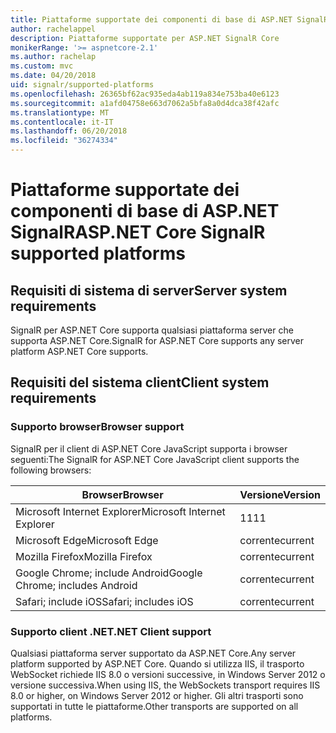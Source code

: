 ```yaml
---
title: Piattaforme supportate dei componenti di base di ASP.NET SignalR
author: rachelappel
description: Piattaforme supportate per ASP.NET SignalR Core
monikerRange: '>= aspnetcore-2.1'
ms.author: rachelap
ms.custom: mvc
ms.date: 04/20/2018
uid: signalr/supported-platforms
ms.openlocfilehash: 26365bf62ac935eda4ab119a834e753ba40e6123
ms.sourcegitcommit: a1afd04758e663d7062a5bfa8a0d4dca38f42afc
ms.translationtype: MT
ms.contentlocale: it-IT
ms.lasthandoff: 06/20/2018
ms.locfileid: "36274334"
---
```

# <a name="aspnet-core-signalr-supported-platforms"></a><span data-ttu-id="bca78-103">Piattaforme supportate dei componenti di base di ASP.NET SignalR</span><span class="sxs-lookup"><span data-stu-id="bca78-103">ASP.NET Core SignalR supported platforms</span></span>

## <a name="server-system-requirements"></a><span data-ttu-id="bca78-104">Requisiti di sistema di server</span><span class="sxs-lookup"><span data-stu-id="bca78-104">Server system requirements</span></span>

<span data-ttu-id="bca78-105">SignalR per ASP.NET Core supporta qualsiasi piattaforma server che supporta ASP.NET Core.</span><span class="sxs-lookup"><span data-stu-id="bca78-105">SignalR for ASP.NET Core supports any server platform ASP.NET Core supports.</span></span>

## <a name="client-system-requirements"></a><span data-ttu-id="bca78-106">Requisiti del sistema client</span><span class="sxs-lookup"><span data-stu-id="bca78-106">Client system requirements</span></span>

### <a name="browser-support"></a><span data-ttu-id="bca78-107">Supporto browser</span><span class="sxs-lookup"><span data-stu-id="bca78-107">Browser support</span></span>

<span data-ttu-id="bca78-108">SignalR per il client di ASP.NET Core JavaScript supporta i browser seguenti:</span><span class="sxs-lookup"><span data-stu-id="bca78-108">The SignalR for ASP.NET Core JavaScript client supports the following browsers:</span></span>

| <span data-ttu-id="bca78-109">Browser</span><span class="sxs-lookup"><span data-stu-id="bca78-109">Browser</span></span> | <span data-ttu-id="bca78-110">Versione</span><span class="sxs-lookup"><span data-stu-id="bca78-110">Version</span></span> |
| ------- | ------- |
| <span data-ttu-id="bca78-111">Microsoft Internet Explorer</span><span class="sxs-lookup"><span data-stu-id="bca78-111">Microsoft Internet Explorer</span></span> | <span data-ttu-id="bca78-112">11</span><span class="sxs-lookup"><span data-stu-id="bca78-112">11</span></span> |
| <span data-ttu-id="bca78-113">Microsoft Edge</span><span class="sxs-lookup"><span data-stu-id="bca78-113">Microsoft Edge</span></span> | <span data-ttu-id="bca78-114">corrente</span><span class="sxs-lookup"><span data-stu-id="bca78-114">current</span></span> |
| <span data-ttu-id="bca78-115">Mozilla Firefox</span><span class="sxs-lookup"><span data-stu-id="bca78-115">Mozilla Firefox</span></span> | <span data-ttu-id="bca78-116">corrente</span><span class="sxs-lookup"><span data-stu-id="bca78-116">current</span></span> |
| <span data-ttu-id="bca78-117">Google Chrome; include Android</span><span class="sxs-lookup"><span data-stu-id="bca78-117">Google Chrome; includes Android</span></span> | <span data-ttu-id="bca78-118">corrente</span><span class="sxs-lookup"><span data-stu-id="bca78-118">current</span></span> |
| <span data-ttu-id="bca78-119">Safari; include iOS</span><span class="sxs-lookup"><span data-stu-id="bca78-119">Safari; includes iOS</span></span> | <span data-ttu-id="bca78-120">corrente</span><span class="sxs-lookup"><span data-stu-id="bca78-120">current</span></span> |
 
### <a name="net-client-support"></a><span data-ttu-id="bca78-121">Supporto client .NET</span><span class="sxs-lookup"><span data-stu-id="bca78-121">.NET Client support</span></span>

<span data-ttu-id="bca78-122">Qualsiasi piattaforma server supportato da ASP.NET Core.</span><span class="sxs-lookup"><span data-stu-id="bca78-122">Any server platform supported by ASP.NET Core.</span></span> <span data-ttu-id="bca78-123">Quando si utilizza IIS, il trasporto WebSocket richiede IIS 8.0 o versioni successive, in Windows Server 2012 o versione successiva.</span><span class="sxs-lookup"><span data-stu-id="bca78-123">When using IIS, the WebSockets transport requires IIS 8.0 or higher, on Windows Server 2012 or higher.</span></span> <span data-ttu-id="bca78-124">Gli altri trasporti sono supportati in tutte le piattaforme.</span><span class="sxs-lookup"><span data-stu-id="bca78-124">Other transports are supported on all platforms.</span></span>